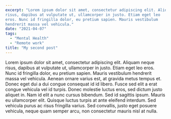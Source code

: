 ```yaml
---
excerpt: "Lorem ipsum dolor sit amet, consectetur adipiscing elit. Aliquam neque
risus, dapibus at vulputate ut, ullamcorper in justo. Etiam eget leo
eros. Nunc id fringilla dolor, eu pretium sapien. Mauris vestibulum
hendrerit massa vel vehicula."
date: "2021-04-07"
tags:
  - "Mental Health"
  - "Remote work"
title: "My second post"
---
```


Lorem ipsum dolor sit amet, consectetur adipiscing elit. Aliquam neque
risus, dapibus at vulputate ut, ullamcorper in justo. Etiam eget leo
eros. Nunc id fringilla dolor, eu pretium sapien. Mauris vestibulum
hendrerit massa vel vehicula. Aenean ornare varius est, at gravida
metus tempus et. Donec eget dui a dui congue consequat id id libero.
Fusce sed elit a erat congue vehicula vel id turpis. Donec molestie
luctus eros, sed dictum justo aliquet in. Nam id elit a nunc cursus
bibendum. Sed id sagittis ipsum. Mauris eu ullamcorper elit. Quisque
luctus turpis at ante eleifend interdum. Sed vehicula purus ac risus
fringilla varius. Sed convallis, justo eget posuere vehicula, neque
quam semper arcu, non consectetur mauris nisl at nulla.
